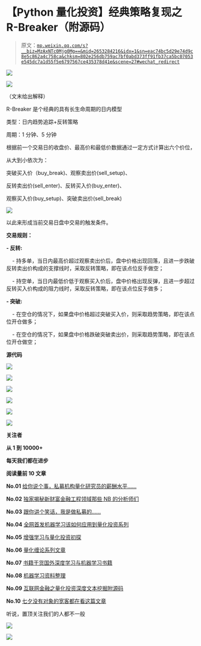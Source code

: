 # 【Python 量化投资】经典策略复现之 R-Breaker（附源码）

> 原文：[`mp.weixin.qq.com/s?__biz=MzAxNTc0Mjg0Mg==&mid=2653284216&idx=1&sn=eac74bc5d29e74d9c8e5c862a4c758ca&chksm=802e256db759ac7bf0abd373ff91fb37ca5bc07053e545dc7a1d55f5e6797567ce435378d41e&scene=27#wechat_redirect`](http://mp.weixin.qq.com/s?__biz=MzAxNTc0Mjg0Mg==&mid=2653284216&idx=1&sn=eac74bc5d29e74d9c8e5c862a4c758ca&chksm=802e256db759ac7bf0abd373ff91fb37ca5bc07053e545dc7a1d55f5e6797567ce435378d41e&scene=27#wechat_redirect)

![](img/cb3bd660442e6bc134fbecf2477c43d1.png)

![](img/f0ccd52d60f15cf2e5a4551866db2812.png)

（文末给出解释）

R-Breaker 是个经典的具有长生命周期的日内模型

类型：日内趋势追踪+反转策略

周期：1 分钟、5 分钟

根据前一个交易日的收盘价、最高价和最低价数据通过一定方式计算出六个价位，

从大到小依次为：

突破买入价（buy_break)、观察卖出价(sell_setup)、

反转卖出价(sell_enter)、反转买入价(buy_enter)、

观察买入价(buy_setup)、突破卖出价(sell_break)

![](img/e8b4e51e2d99332a5cd8fda4afaaa08f.png) 

以此来形成当前交易日盘中交易的触发条件。

**交易规则：**

**- 反转:**

    - 持多单，当日内最高价超过观察卖出价后，盘中价格出现回落，且进一步跌破反转卖出价构成的支撑线时，采取反转策略，即在该点位反手做空；

    - 持空单，当日内最低价低于观察买入价后，盘中价格出现反弹，且进一步超过反转买入价构成的阻力线时，采取反转策略，即在该点位反手做多；

**- 突破:**

    - 在空仓的情况下，如果盘中价格超过突破买入价，则采取趋势策略，即在该点位开仓做多；

    - 在空仓的情况下，如果盘中价格跌破突破卖出价，则采取趋势策略，即在该点位开仓做空；

**源代码**

![](img/fd339205b8370193833e701cbd250062.png)

![](img/e53b31ae1d8beb614e0219f02ec6d28b.png)

![](img/889736cbe1fdc9400ff8888a27a79d40.png)

![](img/6315c30896e261b6d408527432989a41.png)

![](img/0fb92397a97475cc71d8a9cb6603a808.png)

![](img/5a5b1379651a1fea87d9f1acd07671b6.png) 

**关注者**

**从 1 到 10000+**

**每天我们都在进步**

**阅读量前 10 文章**

**No.01** [给你说个事，私募机构量化研究员的薪酬水平……](http://mp.weixin.qq.com/s?__biz=MzAxNTc0Mjg0Mg==&mid=2653284109&idx=1&sn=00908f6ab13f3cd3e5214706316ac84e&chksm=802e2518b759ac0e516e5cc6e9b5f62dd22853203ba8298f5f681139a9cc0a45c1cdfa9c421e&scene=21#wechat_redirect)

**No.02** [独家揭秘新财富金融工程领域那些 NB 的分析师们](http://mp.weixin.qq.com/s?__biz=MzAxNTc0Mjg0Mg==&mid=2653284026&idx=1&sn=ed8bb9ceca543eaa620c284ad4e374ce&chksm=802e24afb759adb99e6cee24f26e063fb7f43855349b8142d06b4c766fee16f1df5676a0dd74&scene=21#wechat_redirect)

**No.03** [跟你讲个笑话，我是做私募的……](http://mp.weixin.qq.com/s?__biz=MzAxNTc0Mjg0Mg==&mid=2653283777&idx=1&sn=252e295b1a788da1aaadf39c2ef959ee&scene=21#wechat_redirect)

**No.04** [全网首发机器学习该如何应用到量化投资系列](http://mp.weixin.qq.com/s?__biz=MzAxNTc0Mjg0Mg==&mid=2653283935&idx=1&sn=56e84e986f278403d8840387c615a2a7&chksm=802e244ab759ad5c43720a7960567d215970877250ca72534016bf53a021c73f83665068639d&scene=21#wechat_redirect)

**No.05**  [增强学习与量化投资初探](http://mp.weixin.qq.com/s?__biz=MzAxNTc0Mjg0Mg==&mid=2653283440&idx=1&sn=e5dc6e12f7b28b5ede13bd582b59b73c&scene=21#wechat_redirect)

**No.06**  [量化缠论系列文章](http://mp.weixin.qq.com/s?__biz=MzAxNTc0Mjg0Mg==&mid=2653283801&idx=1&sn=0a05bb0247535a118183be2b917c56b4&scene=21#wechat_redirect)

**No.07**  [书籍干货国外深度学习与机器学习书籍](http://mp.weixin.qq.com/s?__biz=MzAxNTc0Mjg0Mg==&mid=2653283143&idx=1&sn=2316c1a067239aa007196cc8cb2e6c5b&scene=21#wechat_redirect)

**No.08**  [机器学习资料整理](http://mp.weixin.qq.com/s?__biz=MzAxNTc0Mjg0Mg==&mid=2653282920&idx=1&sn=6faa96116c590c75d92569351f987e52&scene=21#wechat_redirect)

**No.09** [互联网金融之量化投资深度文本挖掘附源码](http://mp.weixin.qq.com/s?__biz=MzAxNTc0Mjg0Mg==&mid=2653282879&idx=1&sn=12a91c4b8317662fbae470541ebe4683&scene=21#wechat_redirect)

**No.10** [七夕没有对象的宽客都在看这篇文章](http://mp.weixin.qq.com/s?__biz=MzAxNTc0Mjg0Mg==&mid=2653283478&idx=1&sn=aa061849c61ee84eedda3ac9d0c74ec5&scene=21#wechat_redirect)

听说，置顶关注我们的人都不一般

![](img/74c285b465d1c5684165b6d5f0ebcd06.png)

**![](img/40429cd849aaf6f87544f9c00f4f92ad.png)**